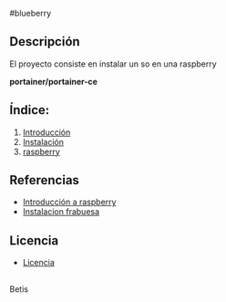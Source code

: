 #blueberry
## Descripción
El proyecto consiste en instalar un so en una raspberry

**portainer/portainer-ce**

## Índice:
1. [ Introducción ](https://github.com/1804marcos/-Raspberry/blob/main/Instalacion.md)  
2. [ Instalación ](https://github.com/1804marcos/-Raspberry/blob/main/introduccion.md)  
3. [ raspberry ](https://github.com/1804marcos/-Raspberry/blob/main/rasphberry.md)  


## Referencias
- [Introducción a raspberry](https://www.geeknetic.es/Raspberry-Pi/que-es-y-para-que-sirve)  
- [Instalacion frabuesa](https://geekland.eu/instalar-raspbian-con-raspberry-pi-imager/)

## Licencia
- [Licencia](https://github.com/1804marcos/-Raspberry/blob/main/imagenes/by-sa.png)  

##
Betis
